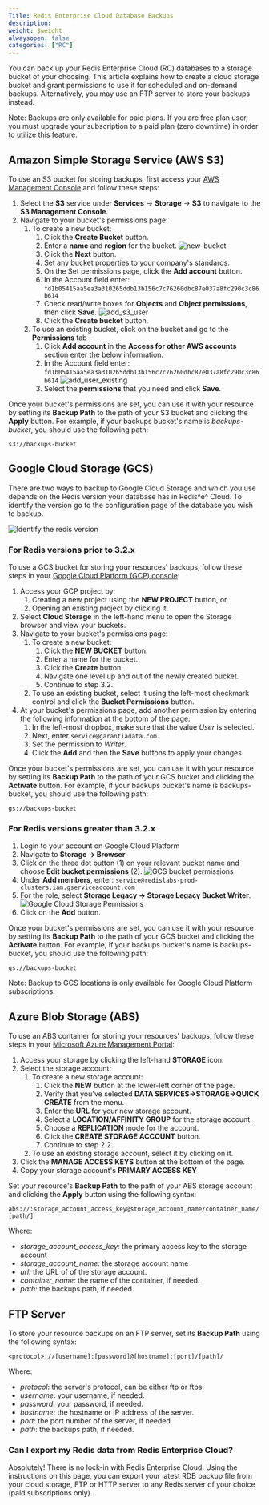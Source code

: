 ```yaml
---
Title: Redis Enterprise Cloud Database Backups
description: 
weight: $weight
alwaysopen: false
categories: ["RC"]
---
```

You can back up your Redis Enterprise Cloud (RC) databases to a storage
bucket of your choosing. This article explains how to create a cloud
storage bucket and grant permissions to use it for scheduled and
on-demand backups. Alternatively, you may use an FTP server to store
your backups instead.

Note: Backups are only available for paid plans. If you are free plan
user, you must upgrade your subscription to a paid plan (zero downtime)
in order to utilize this feature.

## Amazon Simple Storage Service (AWS S3)

To use an S3 bucket for storing backups, first access your [AWS
Management Console](https://console.aws.amazon.com/) and follow these
steps:

1. Select the **S3** service under **Services** -> **Storage** ->
    **S3** to navigate to the **S3 Management Console**.
1. Navigate to your bucket's permissions page:
    1. To create a new bucket:
        1. Click the **Create Bucket** button.
        1. Enter a **name** and **region** for the bucket.
            ![new-bucket](/images/rc/new-bucket.png?width=600&height=678)
        1. Click the **Next** button.
        1. Set any bucket properties to your company's standards.
        1. On the Set permissions page, click the **Add account**
            button.
        1. In the Account field enter:
            `fd1b05415aa5ea3a310265ddb13b156c7c76260dbc87e037a8fc290c3c86b614`
        1. Check read/write boxes for **Objects** and **Object permissions**, 
            then click **Save**.
            ![add_s3_user](/images/rc/add_s3_user.png?width=600&height=698)
        1. Click the **Create bucket** button.
    1. To use an existing bucket, click on the bucket and go to the
        **Permissions** tab
        1. Click **Add account** in the **Access for other AWS accounts** 
            section enter the below information.
        1. In the Account field enter:
            `fd1b05415aa5ea3a310265ddb13b156c7c76260dbc87e037a8fc290c3c86b614`
            ![add_user_existing](/images/rc/add_user_existing.png?width=700&height=175)
        1. Select the **permissions** that you need and click **Save**.

Once your bucket's permissions are set, you can use it with your
resource by setting its **Backup Path** to the path of your S3 bucket
and clicking the **Apply** button. For example, if your backups bucket's
name is *backups-bucket*, you should use the following path:

`s3://backups-bucket`

## Google Cloud Storage (GCS)

There are two ways to backup to Google Cloud Storage and which you use
depends on the Redis version your database has in Redis^e^ Cloud. To
identify the version go to the configuration page of the database you
wish to backup.

![Identify the redis
version](/images/rc/backups-version1.png?width=800&height=448)

### For Redis versions prior to 3.2.x

To use a GCS bucket for storing your resources' backups, follow these
steps in your [Google Cloud Platform (GCP)
console](https://developers.google.com/console/):

1. Access your GCP project by:
    1. Creating a new project using the **NEW PROJECT** button, or
    1. Opening an existing project by clicking it.
1. Select **Cloud Storage** in the left-hand menu to open the Storage
    browser and view your buckets.
1. Navigate to your bucket's permissions page:
    1. To create a new bucket:
        1. Click the **NEW BUCKET** button.
        1. Enter a name for the bucket.
        1. Click the **Create** button.
        1. Navigate one level up and out of the newly created bucket.
        1. Continue to step 3.2.
    1. To use an existing bucket, select it using the left-most
        checkmark control and click the **Bucket Permissions** button.
1. At your bucket's permissions page, add another permission by
    entering the following information at the bottom of the page:
    1. In the left-most dropbox, make sure that the value *User* is
        selected.
    1. Next, enter `service@garantiadata.com`.
    1. Set the permission to *Writer*.
    1. Click the **Add** and then the **Save** buttons to apply your
        changes.

Once your bucket's permissions are set, you can use it with your
resource by setting its **Backup Path** to the path of your GCS bucket
and clicking the **Activate** button. For example, if your backups
bucket's name is backups-bucket, you should use the following path:

`gs://backups-bucket`

### For Redis versions greater than 3.2.x

1. Login to your account on Google Cloud Platform
1. Navigate to **Storage -\> Browser**
1. Click on the three dot button (1) on your relevant bucket name and
    choose **Edit bucket permissions** (2).
    ![GCS bucket
    permissions](/images/rc/bucket-perm1.png?width=800&height=493)
1. Under **Add members**, enter:
    `service@redislabs-prod-clusters.iam.gserviceaccount.com`
1. For the role, select **Storage Legacy -\> Storage Legacy Bucket
    Writer**.
    ![Google Cloud Storage
    Permissions](/images/rc/gcs-permissions.jpg?width=800&height=606)
1. Click on the **Add** button.

Once your bucket's permissions are set, you can use it with your
resource by setting its **Backup Path** to the path of your GCS bucket
and clicking the **Activate** button. For example, if your backups
bucket's name is backups-bucket, you should use the following path:

`gs://backups-bucket`

Note: Backup to GCS locations is only available for Google Cloud
Platform subscriptions.

## Azure Blob Storage (ABS)

To use an ABS container for storing your resources' backups, follow
these steps in your [Microsoft Azure Management
Portal](https://manage.windowsazure.com/):

1. Access your storage by clicking the left-hand **STORAGE** icon.
1. Select the storage account:
    1. To create a new storage account:
        1. Click the **NEW** button at the lower-left corner of the
            page.
        1. Verify that you've selected **DATA
            SERVICES->STORAGE->QUICK CREATE** from the menu.
        1. Enter the **URL** for your new storage account.
        1. Select a **LOCATION/AFFINITY GROUP** for the storage
            account.
        1. Choose a **REPLICATION** mode for the account.
        1. Click the **CREATE STORAGE ACCOUNT** button.
        1. Continue to step 2.2.
    1. To use an existing storage account, select it by clicking on it.
1. Click the **MANAGE ACCESS KEYS** button at the bottom of the page.
1. Copy your storage account's **PRIMARY ACCESS KEY**

Set your resource's **Backup Path** to the path of your ABS storage
account and clicking the **Apply** button using the following syntax:

`abs://:storage_account_access_key@storage_account_name/container_name/[path/]`

Where:

- *storage_account_access_key:* the primary access key to the
    storage account
- *storage_account_name:* the storage account name
- *url:* the URL of of the storage account.
- *container_name:* the name of the container, if needed.
- *path*: the backups path, if needed.

## FTP Server

To store your resource backups on an FTP server, set its **Backup Path**
using the following syntax:

`<protocol>://[username]:[password]@[hostname]:[port]/[path]/`

Where:

- *protocol*: the server's protocol, can be either ftp or ftps.
- *username*: your username, if needed.
- *password*: your password, if needed.
- *hostname*: the hostname or IP address of the server.
- *port*: the port number of the server, if needed.
- *path*: the backups path, if needed.

### Can I export my Redis data from Redis Enterprise Cloud?

Absolutely! There is no lock-in with Redis Enterprise Cloud. Using the
instructions on this page, you can export your latest RDB backup file
from your cloud storage, FTP or HTTP server to any Redis server of your
choice (paid subscriptions only).
